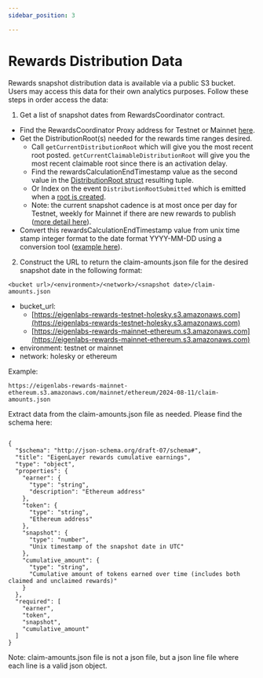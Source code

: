 ```yaml
---
sidebar_position: 3

---
```


# Rewards Distribution Data

Rewards snapshot distribution data is available via a public S3 bucket. Users may access this data for their own analytics purposes. Follow these steps in order access the data:


1) Get a list of snapshot dates from RewardsCoordinator contract.

* Find the RewardsCoordinator Proxy address for Testnet or Mainnet [here](https://github.com/Layr-Labs/eigenlayer-contracts/?tab=readme-ov-file#deployments).
* Get the DistributionRoot(s) needed for the rewards time ranges desired. 
  * Call `getCurrentDistributionRoot` which will give you the most recent root posted. `getCurrentClaimableDistributionRoot` will give you the most recent claimable root since there is an activation delay.
  * Find the rewardsCalculationEndTimestamp value as the second value in the [DistributionRoot struct](https://github.com/Layr-Labs/eigenlayer-contracts/blob/b4fa900a11df04f3b0034e225deb1eb42b39f8bc/src/contracts/interfaces/IRewardsCoordinator.sol#L72) resulting tuple.
  * Or Index on the event `DistributionRootSubmitted` which is emitted when a [root is created](https://etherscan.io/tx/0x2aff6f7b0132092c05c8f6f41a5e5eeeb208aa0d95ebcc9022d7823e343dd012#eventlog).
  * Note: the current snapshot cadence is at most once per day for Testnet, weekly for Mainnet if there are new rewards to publish ([more detail here](https://github.com/Layr-Labs/eigenlayer-contracts/blob/dev/docs/core/RewardsCoordinator.md#off-chain-calculation)).
* Convert this rewardsCalculationEndTimestamp value from unix time stamp integer format to the date format YYYY-MM-DD using a conversion tool ([example here](https://www.unixtimestamp.com/)).

2) Construct the URL to return the claim-amounts.json file for the desired snapshot date in the following format:

`<bucket url>/<environment>/<network>/<snapshot date>/claim-amounts.json`

* bucket_url: 
  * [https://eigenlabs-rewards-testnet-holesky.s3.amazonaws.com](https://eigenlabs-rewards-testnet-holesky.s3.amazonaws.com)
  * [https://eigenlabs-rewards-mainnet-ethereum.s3.amazonaws.com](https://eigenlabs-rewards-mainnet-ethereum.s3.amazonaws.com)
* environment: testnet or mainnet
* network: holesky or ethereum

Example:

`https://eigenlabs-rewards-mainnet-ethereum.s3.amazonaws.com/mainnet/ethereum/2024-08-11/claim-amounts.json`

Extract data from the claim-amounts.json file as needed. Please find the schema here:

```

{
  "$schema": "http://json-schema.org/draft-07/schema#",
  "title": "EigenLayer rewards cumulative earnings",
  "type": "object",
  "properties": {
    "earner": {
      "type": "string",
      "description": "Ethereum address"
    },
    "token": {
      "type": "string",
      "Ethereum address"
    },
    "snapshot": {
      "type": "number",
      "Unix timestamp of the snapshot date in UTC"
    },
    "cumulative_amount": {
      "type": "string",
      "Cumulative amount of tokens earned over time (includes both claimed and unclaimed rewards)"
    }
  },
  "required": [
    "earner",
    "token",
    "snapshot",
    "cumulative_amount"
  ]
}
```

Note: claim-amounts.json file is not a json file, but a json line file where each line is a valid json object.
